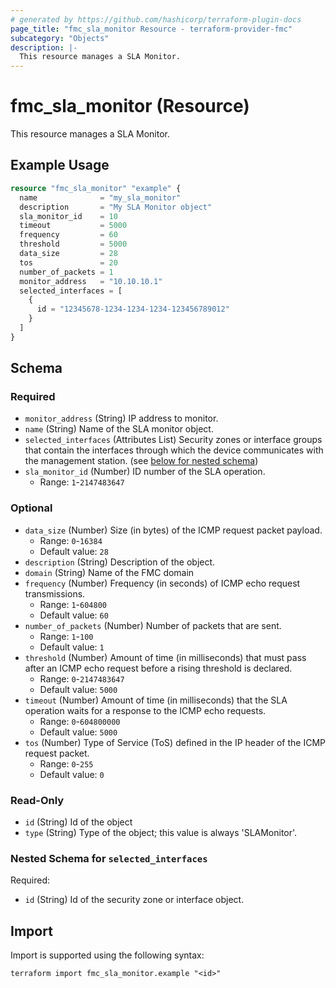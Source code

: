 ```yaml
---
# generated by https://github.com/hashicorp/terraform-plugin-docs
page_title: "fmc_sla_monitor Resource - terraform-provider-fmc"
subcategory: "Objects"
description: |-
  This resource manages a SLA Monitor.
---
```


# fmc_sla_monitor (Resource)

This resource manages a SLA Monitor.

## Example Usage

```terraform
resource "fmc_sla_monitor" "example" {
  name              = "my_sla_monitor"
  description       = "My SLA Monitor object"
  sla_monitor_id    = 10
  timeout           = 5000
  frequency         = 60
  threshold         = 5000
  data_size         = 28
  tos               = 20
  number_of_packets = 1
  monitor_address   = "10.10.10.1"
  selected_interfaces = [
    {
      id = "12345678-1234-1234-1234-123456789012"
    }
  ]
}
```

<!-- schema generated by tfplugindocs -->
## Schema

### Required

- `monitor_address` (String) IP address to monitor.
- `name` (String) Name of the SLA monitor object.
- `selected_interfaces` (Attributes List) Security zones or interface groups that contain the interfaces through which the device communicates with the management station. (see [below for nested schema](#nestedatt--selected_interfaces))
- `sla_monitor_id` (Number) ID number of the SLA operation.
  - Range: `1`-`2147483647`

### Optional

- `data_size` (Number) Size (in bytes) of the ICMP request packet payload.
  - Range: `0`-`16384`
  - Default value: `28`
- `description` (String) Description of the object.
- `domain` (String) Name of the FMC domain
- `frequency` (Number) Frequency (in seconds) of ICMP echo request transmissions.
  - Range: `1`-`604800`
  - Default value: `60`
- `number_of_packets` (Number) Number of packets that are sent.
  - Range: `1`-`100`
  - Default value: `1`
- `threshold` (Number) Amount of time (in milliseconds) that must pass after an ICMP echo request before a rising threshold is declared.
  - Range: `0`-`2147483647`
  - Default value: `5000`
- `timeout` (Number) Amount of time (in milliseconds) that the SLA operation waits for a response to the ICMP echo requests.
  - Range: `0`-`604800000`
  - Default value: `5000`
- `tos` (Number) Type of Service (ToS) defined in the IP header of the ICMP request packet.
  - Range: `0`-`255`
  - Default value: `0`

### Read-Only

- `id` (String) Id of the object
- `type` (String) Type of the object; this value is always 'SLAMonitor'.

<a id="nestedatt--selected_interfaces"></a>
### Nested Schema for `selected_interfaces`

Required:

- `id` (String) Id of the security zone or interface object.

## Import

Import is supported using the following syntax:

```shell
terraform import fmc_sla_monitor.example "<id>"
```
